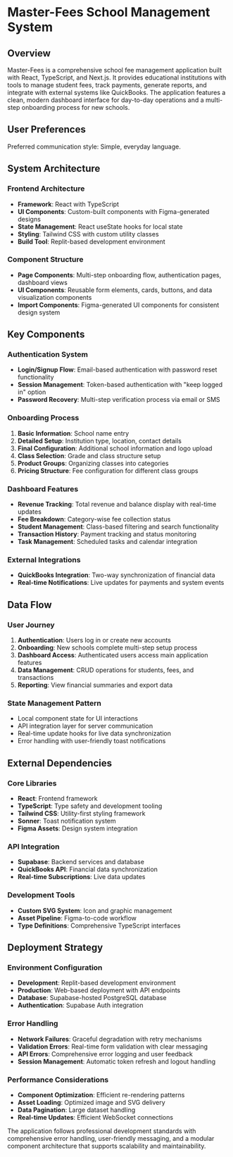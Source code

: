 # Master-Fees School Management System

## Overview

Master-Fees is a comprehensive school fee management application built with React, TypeScript, and Next.js. It provides educational institutions with tools to manage student fees, track payments, generate reports, and integrate with external systems like QuickBooks. The application features a clean, modern dashboard interface for day-to-day operations and a multi-step onboarding process for new schools.

## User Preferences

Preferred communication style: Simple, everyday language.

## System Architecture

### Frontend Architecture
- **Framework**: React with TypeScript
- **UI Components**: Custom-built components with Figma-generated designs
- **State Management**: React useState hooks for local state
- **Styling**: Tailwind CSS with custom utility classes
- **Build Tool**: Replit-based development environment

### Component Structure
- **Page Components**: Multi-step onboarding flow, authentication pages, dashboard views
- **UI Components**: Reusable form elements, cards, buttons, and data visualization components
- **Import Components**: Figma-generated UI components for consistent design system

## Key Components

### Authentication System
- **Login/Signup Flow**: Email-based authentication with password reset functionality
- **Session Management**: Token-based authentication with "keep logged in" option
- **Password Recovery**: Multi-step verification process via email or SMS

### Onboarding Process
1. **Basic Information**: School name entry
2. **Detailed Setup**: Institution type, location, contact details
3. **Final Configuration**: Additional school information and logo upload
4. **Class Selection**: Grade and class structure setup
5. **Product Groups**: Organizing classes into categories
6. **Pricing Structure**: Fee configuration for different class groups

### Dashboard Features
- **Revenue Tracking**: Total revenue and balance display with real-time updates
- **Fee Breakdown**: Category-wise fee collection status
- **Student Management**: Class-based filtering and search functionality
- **Transaction History**: Payment tracking and status monitoring
- **Task Management**: Scheduled tasks and calendar integration

### External Integrations
- **QuickBooks Integration**: Two-way synchronization of financial data
- **Real-time Notifications**: Live updates for payments and system events

## Data Flow

### User Journey
1. **Authentication**: Users log in or create new accounts
2. **Onboarding**: New schools complete multi-step setup process
3. **Dashboard Access**: Authenticated users access main application features
4. **Data Management**: CRUD operations for students, fees, and transactions
5. **Reporting**: View financial summaries and export data

### State Management Pattern
- Local component state for UI interactions
- API integration layer for server communication
- Real-time update hooks for live data synchronization
- Error handling with user-friendly toast notifications

## External Dependencies

### Core Libraries
- **React**: Frontend framework
- **TypeScript**: Type safety and development tooling
- **Tailwind CSS**: Utility-first styling framework
- **Sonner**: Toast notification system
- **Figma Assets**: Design system integration

### API Integration
- **Supabase**: Backend services and database
- **QuickBooks API**: Financial data synchronization
- **Real-time Subscriptions**: Live data updates

### Development Tools
- **Custom SVG System**: Icon and graphic management
- **Asset Pipeline**: Figma-to-code workflow
- **Type Definitions**: Comprehensive TypeScript interfaces

## Deployment Strategy

### Environment Configuration
- **Development**: Replit-based development environment
- **Production**: Web-based deployment with API endpoints
- **Database**: Supabase-hosted PostgreSQL database
- **Authentication**: Supabase Auth integration

### Error Handling
- **Network Failures**: Graceful degradation with retry mechanisms
- **Validation Errors**: Real-time form validation with clear messaging
- **API Errors**: Comprehensive error logging and user feedback
- **Session Management**: Automatic token refresh and logout handling

### Performance Considerations
- **Component Optimization**: Efficient re-rendering patterns
- **Asset Loading**: Optimized image and SVG delivery
- **Data Pagination**: Large dataset handling
- **Real-time Updates**: Efficient WebSocket connections

The application follows professional development standards with comprehensive error handling, user-friendly messaging, and a modular component architecture that supports scalability and maintainability.
